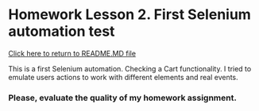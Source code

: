 # Homework Lesson 2. First Selenium automation test

[Click here to return to README.MD file](../README.md)

This is a first Selenium automation. Checking a Cart functionality.
I tried to emulate users actions to work with different elements and real events.

### Please, evaluate the quality of my homework assignment.
